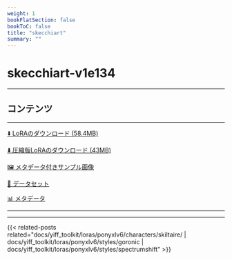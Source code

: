 ```yaml
---
weight: 1
bookFlatSection: false
bookToC: false
title: "skecchiart"
summary: ""
---
```


<!--markdownlint-disable MD025 MD033 -->

# skecchiart-v1e134

---

## コンテンツ

---

[⬇️ LoRAのダウンロード (58.4MB)](https://huggingface.co/k4d3/yiff_toolkit/resolve/main/ponyxl_loras/skecchiart-v1e134.safetensors?download=true)

[⬇️ 圧縮版LoRAのダウンロード (43MB)](https://huggingface.co/k4d3/yiff_toolkit/resolve/main/ponyxl_loras_shrunk_2/skecchiart-v1e134_frockpt1_th-3.55.safetensors?download=true)

[🖼️ メタデータ付きサンプル画像](https://huggingface.co/k4d3/yiff_toolkit/tree/main/static/{})

[📐 データセット](https://huggingface.co/datasets/k4d3/furry/tree/main/by_skecchiart)

[📊 メタデータ](https://huggingface.co/k4d3/yiff_toolkit/raw/main/ponyxl_loras/skecchiart-v1e134.json)

---

---

{{< related-posts related="docs/yiff_toolkit/loras/ponyxlv6/characters/skiltaire/ | docs/yiff_toolkit/loras/ponyxlv6/styles/goronic | docs/yiff_toolkit/loras/ponyxlv6/styles/spectrumshift" >}}
